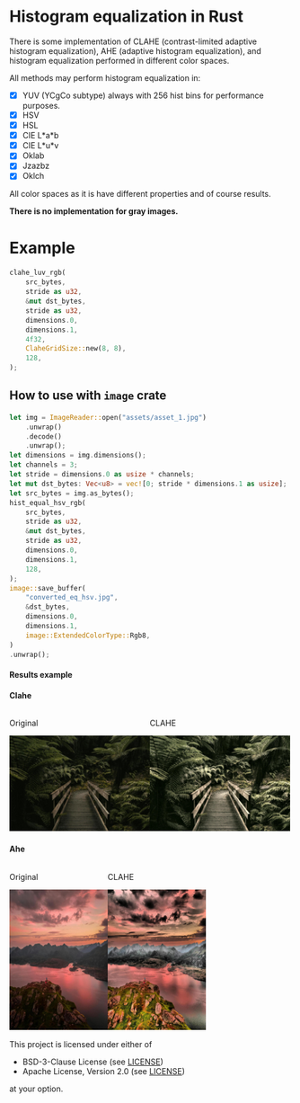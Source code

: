 # Histogram equalization in Rust

There is some implementation of CLAHE (contrast-limited adaptive histogram equalization), AHE (adaptive histogram equalization), 
and histogram equalization performed in different color spaces.

All methods may perform histogram equalization in:
- [x] YUV (YCgCo subtype) always with 256 hist bins for performance purposes.
- [x] HSV
- [x] HSL
- [x] CIE L\*a\*b
- [x] CIE L\*u\*v
- [x] Oklab
- [x] Jzazbz
- [x] Oklch

All color spaces as it is have different properties and of course results.

**There is no implementation for gray images.**

# Example

```rust
clahe_luv_rgb(
    src_bytes,
    stride as u32,
    &mut dst_bytes,
    stride as u32,
    dimensions.0,
    dimensions.1,
    4f32,
    ClaheGridSize::new(8, 8),
    128,
);
```

## How to use with `image` crate

```rust
let img = ImageReader::open("assets/asset_1.jpg")
    .unwrap()
    .decode()
    .unwrap();
let dimensions = img.dimensions();
let channels = 3;
let stride = dimensions.0 as usize * channels;
let mut dst_bytes: Vec<u8> = vec![0; stride * dimensions.1 as usize];
let src_bytes = img.as_bytes();
hist_equal_hsv_rgb(
    src_bytes,
    stride as u32,
    &mut dst_bytes,
    stride as u32,
    dimensions.0,
    dimensions.1,
    128,
);
image::save_buffer(
    "converted_eq_hsv.jpg",
    &dst_bytes,
    dimensions.0,
    dimensions.1,
    image::ExtendedColorType::Rgb8,
)
.unwrap();
```

#### Results example

#### Clahe

<div style="display: flex; align-items: center;">
    <div>
        <p>Original</p>
        <img src="https://github.com/awxkee/histogram_equalization/blob/master/assets/forest.jpg?raw=true" width="250" height="170"/>
    </div>
    <div>
        <p>CLAHE</p>
        <img src="https://github.com/awxkee/histogram_equalization/blob/master/assets/oklab_clahe.jpg?raw=true" width="250" height="170"/>
    </div>
</div>

#### Ahe

<div style="display: flex; align-items: center;">
    <div>
        <p>Original</p>
        <img src="https://github.com/awxkee/histogram_equalization/blob/master/assets/ahe_original.jpg?raw=true" width="175" height="250"/>
    </div>
    <div>
        <p>CLAHE</p>
        <img src="https://github.com/awxkee/histogram_equalization/blob/master/assets/ahe_dest.jpg?raw=true" width="175" height="250"/>
    </div>
</div>

This project is licensed under either of

- BSD-3-Clause License (see [LICENSE](LICENSE.md))
- Apache License, Version 2.0 (see [LICENSE](LICENSE-APACHE.md))

at your option.